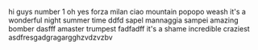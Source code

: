 hi guys
number 1
oh yes
forza milan
ciao
mountain
popopo
weash
it's a wonderful night
summer time
ddfd
sapel
mannaggia sampei
amazing
bomber
dasfff
amaster
trumpest
fadfadff
it's a shame
incredible
craziest
asdfresgadgragargghzvdzvzbv
